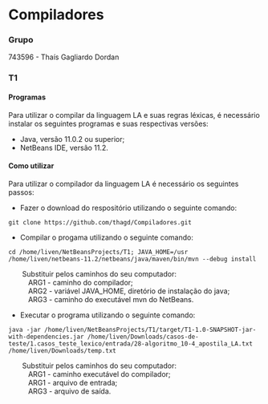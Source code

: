 # Compiladores

### Grupo
743596 - Thaís Gagliardo Dordan

### T1
#### Programas
Para utilizar o compilar da linguagem LA e suas regras léxicas, é necessário instalar os seguintes programas e suas respectivas versões:

- Java, versão 11.0.2 ou superior;
- NetBeans IDE, versão 11.2.

#### Como utilizar
Para utilizar o compilador da linguagem LA é necessário os seguintes passos:

- Fazer o download do respositório utilizando o seguinte comando:
```
git clone https://github.com/thagd/Compiladores.git
```
- Compilar o progama utilizando o seguinte comando:
```
cd /home/liven/NetBeansProjects/T1; JAVA_HOME=/usr /home/liven/netbeans-11.2/netbeans/java/maven/bin/mvn --debug install
```

&nbsp;&nbsp;&nbsp;&nbsp;&nbsp;&nbsp; Substituir pelos caminhos do seu computador:  
&nbsp;&nbsp;&nbsp;&nbsp;&nbsp;&nbsp;&nbsp;&nbsp;&nbsp; ARG1 - caminho do compilador;  
&nbsp;&nbsp;&nbsp;&nbsp;&nbsp;&nbsp;&nbsp;&nbsp;&nbsp; ARG2 - variável JAVA_HOME, diretório de instalação do java;  
&nbsp;&nbsp;&nbsp;&nbsp;&nbsp;&nbsp;&nbsp;&nbsp;&nbsp; ARG3 - caminho do executável mvn do NetBeans.

- Executar o programa utilizando o seguinte comando:
```
java -jar /home/liven/NetBeansProjects/T1/target/T1-1.0-SNAPSHOT-jar-with-dependencies.jar /home/liven/Downloads/casos-de-teste/1.casos_teste_lexico/entrada/28-algoritmo_10-4_apostila_LA.txt /home/liven/Downloads/temp.txt
```

&nbsp;&nbsp;&nbsp;&nbsp;&nbsp;&nbsp; Substituir pelos caminhos do seu computador:  
&nbsp;&nbsp;&nbsp;&nbsp;&nbsp;&nbsp;&nbsp;&nbsp;&nbsp; ARG1 - caminho executável do compilador;  
&nbsp;&nbsp;&nbsp;&nbsp;&nbsp;&nbsp;&nbsp;&nbsp;&nbsp; ARG1 - arquivo de entrada;  
&nbsp;&nbsp;&nbsp;&nbsp;&nbsp;&nbsp;&nbsp;&nbsp;&nbsp; ARG3 - arquivo de saída.

